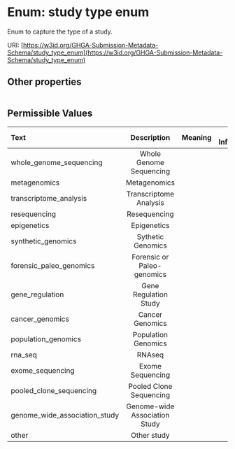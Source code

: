 
# Enum: study type enum


Enum to capture the type of a study.

URI: [https://w3id.org/GHGA-Submission-Metadata-Schema/study_type_enum](https://w3id.org/GHGA-Submission-Metadata-Schema/study_type_enum)


## Other properties

|  |  |  |
| --- | --- | --- |

## Permissible Values

| Text | Description | Meaning | Other Information |
| :--- | :---: | :---: | ---: |
| whole_genome_sequencing | Whole Genome Sequencing |  |  |
| metagenomics | Metagenomics |  |  |
| transcriptome_analysis | Transcriptome Analysis |  |  |
| resequencing | Resequencing |  |  |
| epigenetics | Epigenetics |  |  |
| synthetic_genomics | Sythetic Genomics |  |  |
| forensic_paleo_genomics | Forensic or Paleo-genomics |  |  |
| gene_regulation | Gene Regulation Study |  |  |
| cancer_genomics | Cancer Genomics |  |  |
| population_genomics | Population Genomics |  |  |
| rna_seq | RNAseq |  |  |
| exome_sequencing | Exome Sequencing |  |  |
| pooled_clone_sequencing | Pooled Clone Sequencing |  |  |
| genome_wide_association_study | Genome-wide Association Study |  |  |
| other | Other study |  |  |

